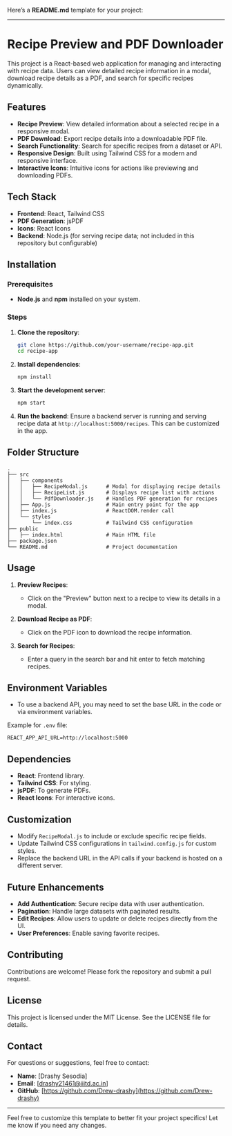 Here’s a **README.md** template for your project:

---

# Recipe Preview and PDF Downloader

This project is a React-based web application for managing and interacting with recipe data. Users can view detailed recipe information in a modal, download recipe details as a PDF, and search for specific recipes dynamically.

## Features

- **Recipe Preview**: View detailed information about a selected recipe in a responsive modal.
- **PDF Download**: Export recipe details into a downloadable PDF file.
- **Search Functionality**: Search for specific recipes from a dataset or API.
- **Responsive Design**: Built using Tailwind CSS for a modern and responsive interface.
- **Interactive Icons**: Intuitive icons for actions like previewing and downloading PDFs.

## Tech Stack

- **Frontend**: React, Tailwind CSS
- **PDF Generation**: jsPDF
- **Icons**: React Icons
- **Backend**: Node.js (for serving recipe data; not included in this repository but configurable)

## Installation

### Prerequisites

- **Node.js** and **npm** installed on your system.

### Steps

1. **Clone the repository**:
   ```bash
   git clone https://github.com/your-username/recipe-app.git
   cd recipe-app
   ```

2. **Install dependencies**:
   ```bash
   npm install
   ```

3. **Start the development server**:
   ```bash
   npm start
   ```

4. **Run the backend**:
   Ensure a backend server is running and serving recipe data at `http://localhost:5000/recipes`. This can be customized in the app.

## Folder Structure

```
.
├── src
│   ├── components
│   │   ├── RecipeModal.js      # Modal for displaying recipe details
│   │   ├── RecipeList.js       # Displays recipe list with actions
│   │   └── PdfDownloader.js    # Handles PDF generation for recipes
│   ├── App.js                  # Main entry point for the app
│   ├── index.js                # ReactDOM.render call
│   └── styles
│       └── index.css           # Tailwind CSS configuration
├── public
│   ├── index.html              # Main HTML file
├── package.json
└── README.md                   # Project documentation
```

## Usage

1. **Preview Recipes**:
   - Click on the "Preview" button next to a recipe to view its details in a modal.

2. **Download Recipe as PDF**:
   - Click on the PDF icon to download the recipe information.

3. **Search for Recipes**:
   - Enter a query in the search bar and hit enter to fetch matching recipes.

## Environment Variables

- To use a backend API, you may need to set the base URL in the code or via environment variables.

Example for `.env` file:
```
REACT_APP_API_URL=http://localhost:5000
```

## Dependencies

- **React**: Frontend library.
- **Tailwind CSS**: For styling.
- **jsPDF**: To generate PDFs.
- **React Icons**: For interactive icons.

## Customization

- Modify `RecipeModal.js` to include or exclude specific recipe fields.
- Update Tailwind CSS configurations in `tailwind.config.js` for custom styles.
- Replace the backend URL in the API calls if your backend is hosted on a different server.

## Future Enhancements

- **Add Authentication**: Secure recipe data with user authentication.
- **Pagination**: Handle large datasets with paginated results.
- **Edit Recipes**: Allow users to update or delete recipes directly from the UI.
- **User Preferences**: Enable saving favorite recipes.

## Contributing

Contributions are welcome! Please fork the repository and submit a pull request.

## License

This project is licensed under the MIT License. See the LICENSE file for details.

## Contact

For questions or suggestions, feel free to contact:
- **Name**: [Drashy Sesodia]
- **Email**: [drashy21461@iiitd.ac.in]
- **GitHub**: [https://github.com/Drew-drashy](https://github.com/Drew-drashy)

---

Feel free to customize this template to better fit your project specifics! Let me know if you need any changes.
